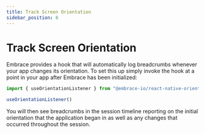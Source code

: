 ```yaml
---
title: Track Screen Orientation
sidebar_position: 6
---
```


# Track Screen Orientation

Embrace provides a hook that will automatically log breadcrumbs whenever your app changes its orientation. To set this
up simply invoke the hook at a point in your app after Embrace has been initialized:

```javascript
import { useOrientationListener } from "@embrace-io/react-native-orientation-change-tracker";

useOrientationListener()
```

You will then see breadcrumbs in the session timeline reporting on the initial orientation that the application began
in as well as any changes that occurred throughout the session.